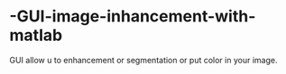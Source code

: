 # -GUI-image-inhancement-with-matlab
GUI allow u to enhancement or segmentation or put color in your image. 

